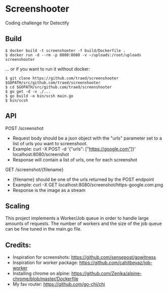 # Screenshooter
Coding challenge for Detectify

## Build
```
$ docker build -t screenshooter -f build/Dockerfile .
$ docker run -d --rm -p 8080:8080 -v ~/uploads:/root/uploads screenshooter
```

... or if you want to run it without docker:
```
$ git clone https://github.com/traed/screenshooter $GOPATH/src/github.com/traed/screenshooter
$ cd $GOPATH/src/github.com/traed/screenshooter
$ go get -d -v ./...
$ go build -o bin/scsh main.go
$ bin/scsh
```

## API
POST /screenshot
- Request body should be a json object with the "urls" parameter set to a list of urls you want to screenshoot.
- Example: curl -X POST -d '{"urls": ["https://google.com"]}' localhost:8080/screenshot
- Response will contain a list of urls, one for each screenshot

GET /screenshot/{filename}
- {filename} should be one of the urls returned by the POST endpoint
- Example: curl -X GET localhost:8080/screenshot/https-google.com.png
- Response is the image as a stream

## Scaling
This project implements a Worker/Job queue in order to handle large amounts of requests. The number of workers and the size of the job queue can be fine tuned in the main.go file. 

## Credits:
- Inspiration for screenshots: https://github.com/sensepost/gowitness
- Inspiration for worker package: https://github.com/cahitbeyaz/job-worker
- Installing chrome on alpine: https://github.com/Zenika/alpine-chrome/blob/master/Dockerfile
- My fav router: https://github.com/go-chi/chi
